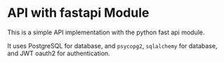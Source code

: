 # API with fastapi Module

This is a simple API implementation with the python fast api module.

It uses PostgreSQL for database, and `psycopg2`, `sqlalchemy` for database, and JWT oauth2 for authentication.
